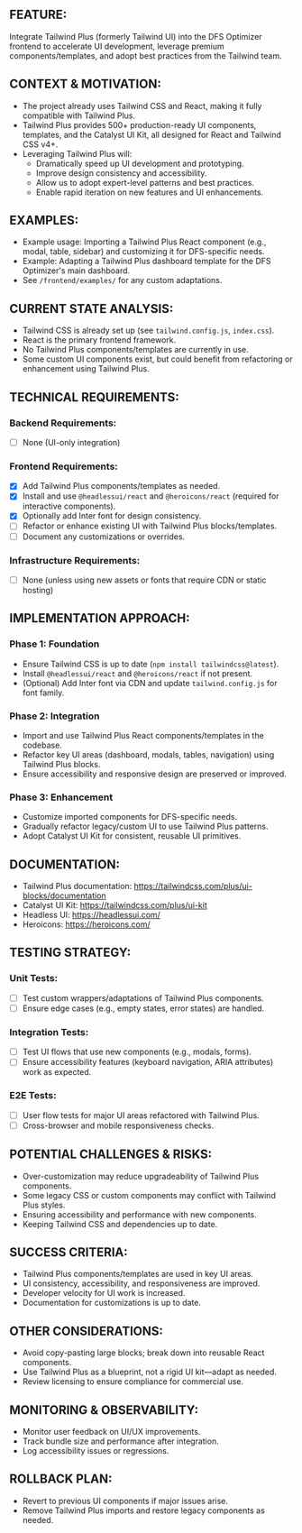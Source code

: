 ## FEATURE:

Integrate Tailwind Plus (formerly Tailwind UI) into the DFS Optimizer frontend to accelerate UI development, leverage premium components/templates, and adopt best practices from the Tailwind team.

## CONTEXT & MOTIVATION:

- The project already uses Tailwind CSS and React, making it fully compatible with Tailwind Plus.
- Tailwind Plus provides 500+ production-ready UI components, templates, and the Catalyst UI Kit, all designed for React and Tailwind CSS v4+.
- Leveraging Tailwind Plus will:
  - Dramatically speed up UI development and prototyping.
  - Improve design consistency and accessibility.
  - Allow us to adopt expert-level patterns and best practices.
  - Enable rapid iteration on new features and UI enhancements.

## EXAMPLES:

- Example usage: Importing a Tailwind Plus React component (e.g., modal, table, sidebar) and customizing it for DFS-specific needs.
- Example: Adapting a Tailwind Plus dashboard template for the DFS Optimizer's main dashboard.
- See `/frontend/examples/` for any custom adaptations.

## CURRENT STATE ANALYSIS:

- Tailwind CSS is already set up (see `tailwind.config.js`, `index.css`).
- React is the primary frontend framework.
- No Tailwind Plus components/templates are currently in use.
- Some custom UI components exist, but could benefit from refactoring or enhancement using Tailwind Plus.

## TECHNICAL REQUIREMENTS:

### Backend Requirements:
- [ ] None (UI-only integration)

### Frontend Requirements:
- [x] Add Tailwind Plus components/templates as needed.
- [x] Install and use `@headlessui/react` and `@heroicons/react` (required for interactive components).
- [x] Optionally add Inter font for design consistency.
- [ ] Refactor or enhance existing UI with Tailwind Plus blocks/templates.
- [ ] Document any customizations or overrides.

### Infrastructure Requirements:
- [ ] None (unless using new assets or fonts that require CDN or static hosting)

## IMPLEMENTATION APPROACH:

### Phase 1: Foundation
- Ensure Tailwind CSS is up to date (`npm install tailwindcss@latest`).
- Install `@headlessui/react` and `@heroicons/react` if not present.
- (Optional) Add Inter font via CDN and update `tailwind.config.js` for font family.

### Phase 2: Integration
- Import and use Tailwind Plus React components/templates in the codebase.
- Refactor key UI areas (dashboard, modals, tables, navigation) using Tailwind Plus blocks.
- Ensure accessibility and responsive design are preserved or improved.

### Phase 3: Enhancement
- Customize imported components for DFS-specific needs.
- Gradually refactor legacy/custom UI to use Tailwind Plus patterns.
- Adopt Catalyst UI Kit for consistent, reusable UI primitives.

## DOCUMENTATION:

- Tailwind Plus documentation: https://tailwindcss.com/plus/ui-blocks/documentation
- Catalyst UI Kit: https://tailwindcss.com/plus/ui-kit
- Headless UI: https://headlessui.com/
- Heroicons: https://heroicons.com/

## TESTING STRATEGY:

### Unit Tests:
- [ ] Test custom wrappers/adaptations of Tailwind Plus components.
- [ ] Ensure edge cases (e.g., empty states, error states) are handled.

### Integration Tests:
- [ ] Test UI flows that use new components (e.g., modals, forms).
- [ ] Ensure accessibility features (keyboard navigation, ARIA attributes) work as expected.

### E2E Tests:
- [ ] User flow tests for major UI areas refactored with Tailwind Plus.
- [ ] Cross-browser and mobile responsiveness checks.

## POTENTIAL CHALLENGES & RISKS:

- Over-customization may reduce upgradeability of Tailwind Plus components.
- Some legacy CSS or custom components may conflict with Tailwind Plus styles.
- Ensuring accessibility and performance with new components.
- Keeping Tailwind CSS and dependencies up to date.

## SUCCESS CRITERIA:

- Tailwind Plus components/templates are used in key UI areas.
- UI consistency, accessibility, and responsiveness are improved.
- Developer velocity for UI work is increased.
- Documentation for customizations is up to date.

## OTHER CONSIDERATIONS:

- Avoid copy-pasting large blocks; break down into reusable React components.
- Use Tailwind Plus as a blueprint, not a rigid UI kit—adapt as needed.
- Review licensing to ensure compliance for commercial use.

## MONITORING & OBSERVABILITY:

- Monitor user feedback on UI/UX improvements.
- Track bundle size and performance after integration.
- Log accessibility issues or regressions.

## ROLLBACK PLAN:

- Revert to previous UI components if major issues arise.
- Remove Tailwind Plus imports and restore legacy components as needed.
